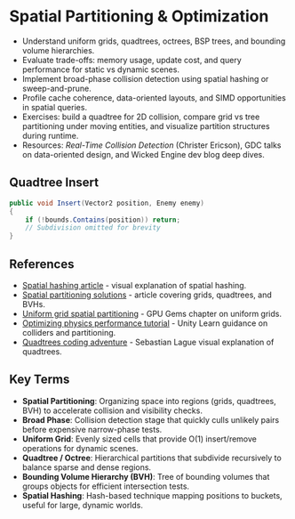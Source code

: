 # Spatial Partitioning & Optimization
- Understand uniform grids, quadtrees, octrees, BSP trees, and bounding volume hierarchies.
- Evaluate trade-offs: memory usage, update cost, and query performance for static vs dynamic scenes.
- Implement broad-phase collision detection using spatial hashing or sweep-and-prune.
- Profile cache coherence, data-oriented layouts, and SIMD opportunities in spatial queries.
- Exercises: build a quadtree for 2D collision, compare grid vs tree partitioning under moving entities, and visualize partition structures during runtime.
- Resources: *Real-Time Collision Detection* (Christer Ericson), GDC talks on data-oriented design, and Wicked Engine dev blog deep dives.

## Quadtree Insert
```csharp
public void Insert(Vector2 position, Enemy enemy)
{
    if (!bounds.Contains(position)) return;
    // Subdivision omitted for brevity
}
```






## References
- [Spatial hashing article](https://www.redblobgames.com/articles/spatial-hash/) - visual explanation of spatial hashing.
- [Spatial partitioning solutions](https://www.gamedeveloper.com/programming/spatial-partitioning---a-simple-solution) - article covering grids, quadtrees, and BVHs.
- [Uniform grid spatial partitioning](https://developer.nvidia.com/gpugems/gpugems/part-iv-image-oriented-computing/chapter-32-using-uniform-grid-spatial-partitioning-accelerate-ray-tracing) - GPU Gems chapter on uniform grids.
- [Optimizing physics performance tutorial](https://learn.unity.com/tutorial/optimizing-physics-performance) - Unity Learn guidance on colliders and partitioning.
- [Quadtrees coding adventure](https://www.youtube.com/watch?v=OJ4a0D27c0g) - Sebastian Lague visual explanation of quadtrees.
## Key Terms
- **Spatial Partitioning**: Organizing space into regions (grids, quadtrees, BVH) to accelerate collision and visibility checks.
- **Broad Phase**: Collision detection stage that quickly culls unlikely pairs before expensive narrow-phase tests.
- **Uniform Grid**: Evenly sized cells that provide O(1) insert/remove operations for dynamic scenes.
- **Quadtree / Octree**: Hierarchical partitions that subdivide recursively to balance sparse and dense regions.
- **Bounding Volume Hierarchy (BVH)**: Tree of bounding volumes that groups objects for efficient intersection tests.
- **Spatial Hashing**: Hash-based technique mapping positions to buckets, useful for large, dynamic worlds.
